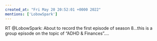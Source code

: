 ```yaml
---
created_at: "Fri May 20 20:52:01 +0000 2022"
mentions: ['LobowSpark']
---
```


RT @LobowSpark: About to record the first episode of season 8…this is a group episode on the topic of “ADHD &amp; Finances”….